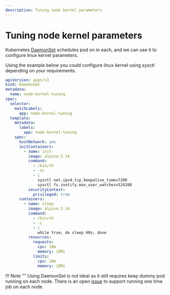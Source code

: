 ```yaml
---
description: Tuning node kernel parameters
---
```


# Tuning node kernel parameters

Kubernetes [DaemonSet](https://kubernetes.io/docs/concepts/workloads/controllers/daemonset/) schedules pod on in each, and we can use it to configure linux kernel parameters.

Using the example below you could configure linux kernel using sysctl depending on your requirements.

```yaml
apiVersion: apps/v1
kind: DaemonSet
metadata:
  name: node-kernel-tuning
spec:
  selector:
    matchLabels:
      app: node-kernel-tuning
  template:
    metadata:
      labels:
        app: node-kernel-tuning
    spec:
      hostNetwork: yes
      initContainers:
        - name: init
          image: alpine:3.14
          command:
            - /bin/sh
            - -xc
            - |
              sysctl net.ipv4.tcp_keepalive_time=7200
              sysctl fs.inotify.max_user_watches=524288
          securityContext:
            privileged: true
      containers:
        - name: sleep
          image: alpine:3.14
          command:
            - /bin/sh
            - -c
            - |
              while true; do sleep 60s; done
          resources:
            requests:
              cpu: 10m
              memory: 10Mi
            limits:
              cpu: 10m
              memory: 10Mi
```

!!! Note ""
Using DaemonSet is not ideal as it still requires keep dummy pod running on each node. There is an open [issue](https://github.com/kubernetes/kubernetes/issues/64623) to support running one time job on each node.

